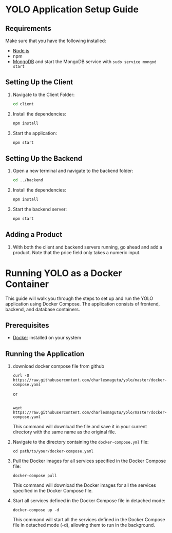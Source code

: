 # YOLO Application Setup Guide

## Requirements
Make sure that you have the following installed:
- [Node.js](https://www.digitalocean.com/community/tutorials/how-to-install-node-js-on-ubuntu-18-04) 
- npm 
- [MongoDB](https://docs.mongodb.com/manual/tutorial/install-mongodb-on-ubuntu/) and start the MongoDB service with `sudo service mongod start`

## Setting Up the Client
1. Navigate to the Client Folder: 
    ```bash
    cd client
    ```
2. Install the dependencies: 
    ```bash
    npm install
    ```
3. Start the application:
    ```bash
    npm start
    ```

## Setting Up the Backend
1. Open a new terminal and navigate to the backend folder:
    ```bash
    cd ../backend
    ```
2. Install the dependencies:
    ```bash
    npm install
    ```
3. Start the backend server:
    ```bash
    npm start
    ```

## Adding a Product
1. With both the client and backend servers running, go ahead and add a product. Note that the price field only takes a numeric input.

# Running YOLO as a Docker Container
This guide will walk you through the steps to set up and run the YOLO application using Docker Compose. The application consists of frontend, backend, and database containers.

## Prerequisites
- [Docker](https://docs.docker.com/get-docker/) installed on your system

## Running the Application
1. download docker compose file from github
    ```shell
    curl -O https://raw.githubusercontent.com/charlesmagutu/yolo/master/docker-compose.yaml
    ```
    or 

    ```shell
    
    wget https://raw.githubusercontent.com/charlesmagutu/yolo/master/docker-compose.yaml
    
    ```
    This command will download the file and save it in your current directory with the same name as the original file.

2. Navigate to the directory containing the `docker-compose.yml` file:
    ```shell
    cd path/to/your/docker-compose.yaml
    ```
3. Pull the Docker images for all services specified in the Docker Compose file:
    ```shell
    docker-compose pull
    ```
    This command will download the Docker images for all the services specified in the Docker Compose file. 

4. Start all services defined in the Docker Compose file in detached mode:
    ```shell
    docker-compose up -d
    ```
    This command will start all the services defined in the Docker Compose file in detached mode (-d), allowing them to run in the background.